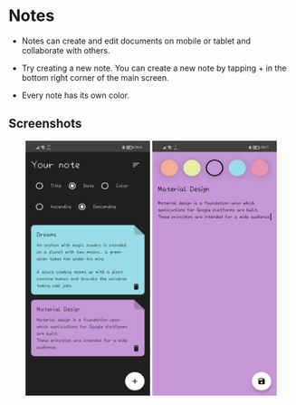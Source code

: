 # Notes
* Notes can create and edit documents on mobile or tablet and collaborate with others.

* Try creating a new note.
You can create a new note by tapping + in the bottom right corner of the main screen.

* Every note has its own color.

## Screenshots
<p align="center">
  <img src="Screenshots/1.jpg" height="450" width="220">
  <img src="Screenshots/2.jpg" height="450" width="220">
</p>
